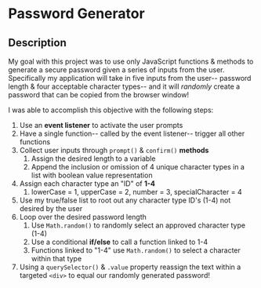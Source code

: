# Password Generator

## Description
My goal with this project was to use only JavaScript functions & methods to generate a secure password given a series of inputs from the user. Specifically my application will take in five inputs from the user-- password length & four acceptable character types-- and it will *randomly* create a password that can be copied from the browser window!

I was able to accomplish this objective with the following steps: 
1. Use an **event listener** to activate the user prompts
1. Have a single function-- called by the event listener-- trigger all other functions
1. Collect user inputs through `prompt()` & `confirm()` **methods**
    1. Assign the desired length to a variable
    1. Append the inclusion or omission of 4 unique character types in a list with boolean value representation
1. Assign each character type an "ID" of **1-4**
    1. lowerCase = 1, upperCase = 2, number = 3, specialCharacter = 4
1. Use my true/false list to root out any character type ID's (1-4) not desired by the user 
1. Loop over the desired password length 
    1. Use `Math.random()` to randomly select an approved character type (1-4)
    1. Use a conditional **if/else** to call a function linked to 1-4
    1. Functions linked to "1-4" use `Math.random()` to select a character within that type
1. Using a `querySelector()` & `.value` property reassign the text within a targeted `<div>` to equal our randomly generated password!
